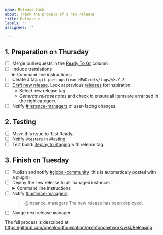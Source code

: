 ```yaml
---
name: Release task
about: Track the process of a new release
title: Release v
labels: ''
assignees: ''

---
```


## 1. Preparation on Thursday

- [ ] Merge pull requests in the [Ready To Go] column
- [ ] Include translations
  <details><summary>Command line instructions:</summary>
    <pre>
    <code>
    git checkout master
    git pull upstream master
    tx pull --force
    git commit -a -m "Update all locales with the latest Transifex translations"
    git push upstream master
    </code>
    </pre>
  </details>
- [ ] Create a tag: `git push upstream HEAD:refs/tags/vX.Y.Z`
- [ ] [Draft new release]. Look at previous [releases] for inspiration.
    - Select new release tag
    - _Generate release notes_ and check to ensure all items are arranged in the right category.
- [ ] Notify [#instance-managers] of user-facing changes.

## 2. Testing

- [ ] Move this issue to Test Ready.
- [ ] Notify `@testers` in [#testing].
- [ ] Test build: [Deploy to Staging] with release tag.

## 3. Finish on Tuesday

- [ ] Publish and notify [#global-community] (this is automatically posted with a plugin)
- [ ] Deploy the new release to all managed instances.
  <details><summary>Command line instructions</summary>
  <pre>
  cd ofn-install
  git pull
  ansible-playbook --limit all-prod --extra-vars "git_version=vX.Y.Z" playbooks/deploy.yml
  </pre>
  </details>
- [ ] Notify [#instance-managers]:
  > @instance_managers The new release has been deployed.
- [ ] Nudge next release manager

The full process is described at https://github.com/openfoodfoundation/openfoodnetwork/wiki/Releasing.

[Ready To Go]: #zenhub
[Transifex pull request]: https://github.com/openfoodfoundation/openfoodnetwork/pulls?utf8=%E2%9C%93&q=is%3Apr+is%3Aopen+head%3Atransifex
[Draft new release]: https://github.com/openfoodfoundation/openfoodnetwork/releases/new?tag=v&title=v+Code+Name&body=Congrats%0A%0ADescription%0A%0A
[releases]: https://github.com/openfoodfoundation/openfoodnetwork/releases
[#instance-managers]: https://app.slack.com/client/T02G54U79/CG7NJ966B
[#testing]: https://openfoodnetwork.slack.com/app_redirect?channel=C02TZ6X00
[Deploy to Staging]: https://github.com/openfoodfoundation/openfoodnetwork/actions/workflows/stage.yml
[#global-community]: https://app.slack.com/client/T02G54U79/C59ADD8F2
